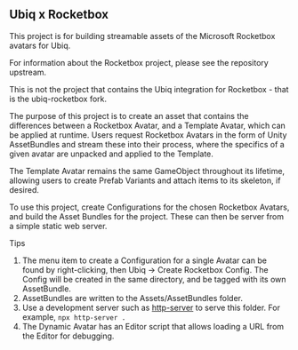 ## Ubiq x Rocketbox

This project is for building streamable assets of the Microsoft Rocketbox avatars for Ubiq.

For information about the Rocketbox project, please see the repository upstream.

This is not the project that contains the Ubiq integration for Rocketbox - that is the ubiq-rocketbox fork.

The purpose of this project is to create an asset that contains the differences between a Rocketbox Avatar, and a Template Avatar, which can be applied at runtime. Users request Rocketbox Avatars in the form of Unity AssetBundles and stream these into their process, where the specifics of a given avatar are unpacked and applied to the Template.

The Template Avatar remains the same GameObject throughout its lifetime, allowing users to create Prefab Variants and attach items to its skeleton, if desired.

To use this project, create Configurations for the chosen Rocketbox Avatars, and build the Asset Bundles for the project. These can then be server from a simple static web server.

Tips
1. The menu item to create a Configuration for a single Avatar can be found by right-clicking, then Ubiq -> Create Rocketbox Config. The Config will be created in the same directory, and be tagged with its own AssetBundle.
2. AssetBundles are written to the Assets/AssetBundles folder.
3. Use a development server such as [http-server](https://www.npmjs.com/package/http-server) to serve this folder. For example, `npx http-server .`
4. The Dynamic Avatar has an Editor script that allows loading a URL from the Editor for debugging.
